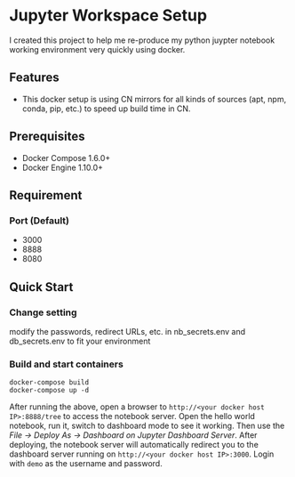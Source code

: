 # Jupyter Workspace Setup
I created this project to help me re-produce my python juypter notebook working environment very quickly using docker.
## Features
* This docker setup is using CN mirrors for all kinds of sources (apt, npm, conda, pip, etc.) to speed up build time in CN. 
## Prerequisites
* Docker Compose 1.6.0+
* Docker Engine 1.10.0+

## Requirement
### Port (Default)
* 3000
* 8888
* 8080

## Quick Start
### Change setting
modify the passwords, redirect URLs, etc. in nb_secrets.env and db_secrets.env to fit your environment

### Build and start containers 
```
docker-compose build
docker-compose up -d
```
After running the above, open a browser to `http://<your docker host IP>:8888/tree` to access the notebook server. Open the hello world notebook, run it, switch to dashboard mode to see it working. Then use the *File &rarr; Deploy As &rarr; Dashboard on Jupyter Dashboard Server*. After deploying, the notebook server will automatically redirect you to the dashboard server running on `http://<your docker host IP>:3000`. Login with `demo` as the username and password.
